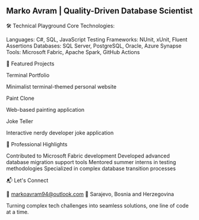 Marko Avram | Quality-Driven Database Scientist
-----------------------------------------------

🛠 Technical Playground
Core Technologies:

Languages: C#, SQL, JavaScript
Testing Frameworks: NUnit, xUnit, Fluent Assertions
Databases: SQL Server, PostgreSQL, Oracle, Azure Synapse
Tools: Microsoft Fabric, Apache Spark, GitHub Actions

🚀 Featured Projects

Terminal Portfolio

Minimalist terminal-themed personal website

Paint Clone

Web-based painting application

Joke Teller

Interactive nerdy developer joke application

🔬 Professional Highlights

Contributed to Microsoft Fabric development
Developed advanced database migration support tools
Mentored summer interns in testing methodologies
Specialized in complex database transition processes

📬 Let's Connect

📧 markoavram94@outlook.com
📍 Sarajevo, Bosnia and Herzegovina

Turning complex tech challenges into seamless solutions, one line of code at a time.
